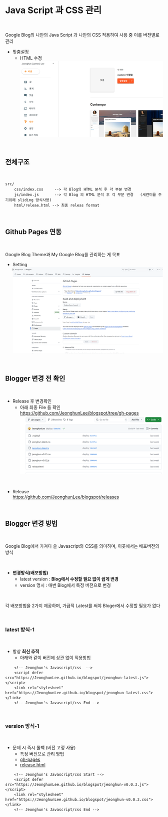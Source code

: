 # Java Script 과 CSS 관리   

</br>

Google Blog의 나만의 Java Script 과 나만의 CSS 적용하여 사용 중 이를 버전별로 관리   

* 맞춤설정 
    * HTML 수정     
    ![](./imgs/blogger_00.png)

</br>

## 전체구조      

</br>

```
src/
    css/index.css     --> 각 Blog의 HTML 분석 후 각 부분 변경 
    js/index.js       --> 각 Blog 의 HTML 분석 후 각 부분 변경   (세련미를 주기위해 sliding 방식사용)   
    html/releae.html --> 최종 releas format 
```

</br>


## Github Pages 연동   

</br>

Google Blog Theme과 My Google Blog를 관리하는 게 목표

* Setting 
![](./imgs/github_00.png)


</br>

## Blogger 변경 전 확인   


</br>

* Release  후 변경확인  
    * 아래 최종 File 들 확인       
    https://github.com/JeonghunLee/blogspot/tree/gh-pages
![](./imgs/github_01.png)

</br>

* Release          
    https://github.com/JeonghunLee/blogspot/releases

</br>

## Blogger 변경 방법 

</br>

Google Blog에서 가져다 쓸 Javascript와 CSS를 의미하며, 이곳에서는 배포버전의 방식   

</br>

* **변경방식(배포방법)**   
    * latest version : **Blog에서 수정할 필요 없이 쉽게 변경**  
    * version 명시 : 매번 Blog에서 특정 버전으로 변경    


</br>

각 배포방법을 2가지 제공하며, 가급적 Latest를 써야 Bloger에서 수정할 필요가 없다       

</br>

### latest 방식-1  

</br>

* 항상 **최신 추적**
    * 아래와 같이 버전에 상관 없이 적용방법 
```
    <!-- Jeonghun's Javascript/css  -->
    <script defer src="https://JeonghunLee.github.io/blogspot/jeonghun-latest.js"></script>
    <link rel="stylesheet" href="https://JeonghunLee.github.io/blogspot/jeonghun-latest.css"></link>
    <!-- Jeonghun's Javascript/css End -->      

```

</br>

### version 방식-1  

</br>

* 문제 시 즉시 롤백 (버전 고정 사용)
    * 특정 버전으로 관리 방법    
    * [gh-pages](https://github.com/JeonghunLee/blogspot/tree/gh-pages/)    
    * [release.html](https://github.com/JeonghunLee/blogspot/tree/gh-pages/release.html)
```
    <!-- Jeonghun's Javascript/css Start -->
    <script defer src="https://JeonghunLee.github.io/blogspot/jeonghun-v0.0.3.js"></script>
    <link rel="stylesheet" href="https://JeonghunLee.github.io/blogspot/jeonghun-v0.0.3.css"></link>
    <!-- Jeonghun's Javascript/css End -->    

```


</br>
